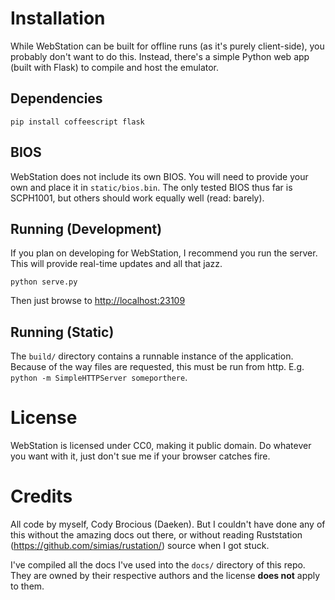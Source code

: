 Installation
============

While WebStation can be built for offline runs (as it's purely client-side), you probably don't want to do this.  Instead, there's a simple Python web app (built with Flask) to compile and host the emulator.

Dependencies
------------

	pip install coffeescript flask

BIOS
----

WebStation does not include its own BIOS.  You will need to provide your own and place it in `static/bios.bin`.  The only tested BIOS thus far is SCPH1001, but others should work equally well (read: barely).

Running (Development)
---------------------

If you plan on developing for WebStation, I recommend you run the server.  This will provide real-time updates and all that jazz.

	python serve.py

Then just browse to [http://localhost:23109](http://localhost:23109)

Running (Static)
----------------

The `build/` directory contains a runnable instance of the application.  Because of the way files are requested, this must be run from http.  E.g. `python -m SimpleHTTPServer someporthere`.

License
=======

WebStation is licensed under CC0, making it public domain.  Do whatever you want with it, just don't sue me if your browser catches fire.

Credits
=======

All code by myself, Cody Brocious (Daeken).  But I couldn't have done any of this without the amazing docs out there, or without reading Ruststation (https://github.com/simias/rustation/) source when I got stuck.

I've compiled all the docs I've used into the `docs/` directory of this repo.  They are owned by their respective authors and the license **does not** apply to them.
